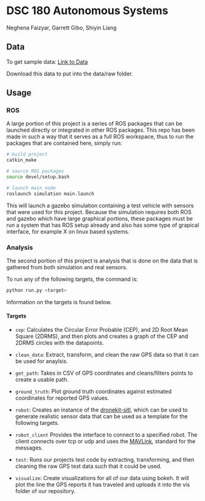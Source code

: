 # DSC 180 Autonomous Systems

Neghena Faizyar, Garrett Gibo, Shiyin Liang

## Data
To get sample data: 
[Link to Data](https://drive.google.com/drive/folders/1wh7EtgtrS8Wi8xBIe1VwzFDBnp751XHv?usp=sharing)

Download this data to put into the data/raw folder.

## Usage 

### ROS

A large portion of this project is a series of ROS packages that can be launched
directly or integrated in other ROS packages. This repo has been made in such a
way that it serves as a full ROS workspace, thus to run the packages that are
contained here, simply run:

``` sh
# build project
catkin_make

# source ROS packages
source devel/setup.bash

# launch main node
roslaunch simulation main.launch
```

This will launch a gazebo simulation containing a test vehicle with sensors that
were used for this project. Because the simulation requires both ROS and gazebo
which have large graphical portions, these packages must be run a system that
has ROS setup already and also has some type of grapical interface, for example
X on linux based systems.

### Analysis

The second portion of this project is analysis that is done on the data that
is gathered from both simulation and real sensors. 

To run any of the following targets, the command is:

```sh
python run.py <target>
```

Information on the targets is found below.

#### Targets

* `cep`: Calculates the Circular Error Probable (CEP), and 
2D Root Mean Square (2DRMS), and then plots and creates a graph of the CEP 
and 2DRMS circles with the datapoints. 

* `clean_data`: Extract, transform, and clean the raw GPS data so
that it can be used for anaylsis.

* `get_path`: Takes in CSV of GPS coordinates and cleans/filters points to create
a usable path.

* `ground_truth`: Plot ground truth coordinates against estimated coordinates 
for reported GPS values.

* `robot`: Creates an instance of the
[dronekit-sitl](https://dronekit-python.readthedocs.io/en/latest/develop/sitl_setup.html),
which can be used to generate realistic sensor data that can be used
as a template for the following targets.

* `robot_client` Provides the interface to connect to a specified robot.
The client connects over tcp or udp and uses the
[MAVLink](https://mavlink.io/en/messages/common.html), standard for
the messages.

* `test`: Runs our projects test code by extracting, transforming, and then 
cleaning the raw GPS test data such that it could be used. 

* `visualize`: Create visualizations for all of our data using bokeh. It will 
plot the line the GPS reports it has traveled and uploads it into the vis 
folder of our repository. 
